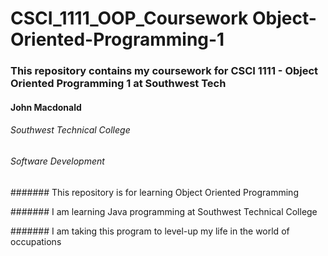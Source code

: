 # CSCI_1111_OOP_Coursework Object-Oriented-Programming-1

### This repository contains my coursework for CSCI 1111 - Object Oriented Programming 1 at Southwest Tech

#### John Macdonald

###### Southwest Technical College

###### Software Development

####### This repository is for learning Object Oriented Programming

####### I am learning Java programming at Southwest Technical College

####### I am taking this program to level-up my life in the world of occupations
